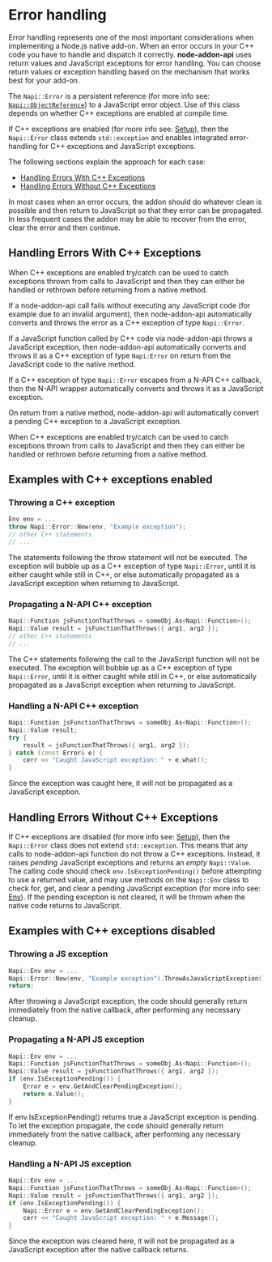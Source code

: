# Error handling

Error handling represents one of the most important considerations when
implementing a Node.js native add-on. When an error occurs in your C++ code you
have to handle and dispatch it correctly. **node-addon-api** uses return values and
JavaScript exceptions for error handling. You can choose return values or
exception handling based on the mechanism that works best for your add-on.

The `Napi::Error` is a persistent reference (for more info see: [`Napi::ObjectReference`](object_reference.md))
to a JavaScript error object. Use of this class depends on whether C++
exceptions are enabled at compile time.

If C++ exceptions are enabled (for more info see: [Setup](setup.md)), then the
`Napi::Error` class extends `std::exception` and enables integrated
error-handling for C++ exceptions and JavaScript exceptions.

The following sections explain the approach for each case:

- [Handling Errors With C++ Exceptions](#exceptions)
- [Handling Errors Without C++ Exceptions](#noexceptions)

<a name="exceptions"></a>

In most cases when an error occurs, the addon should do whatever clean is possible
and then return to JavaScript so that they error can be propagated.  In less frequent
cases the addon may be able to recover from the error, clear the error and then
continue.

## Handling Errors With C++ Exceptions

When C++ exceptions are enabled try/catch can be used to catch exceptions thrown
from calls to JavaScript and then they can either be handled or rethrown before
returning from a native method.

If a node-addon-api call fails without executing any JavaScript code (for example due to
an invalid argument), then node-addon-api automatically converts and throws
the error as a C++ exception of type `Napi::Error`.

If a JavaScript function called by C++ code via node-addon-api throws a JavaScript
exception, then node-addon-api automatically converts and throws it as a C++
exception of type `Napi:Error` on return from the JavaScript code to the native
method.

If a C++ exception of type `Napi::Error` escapes from a N-API C++ callback, then
the N-API wrapper automatically converts and throws it as a JavaScript exception.

On return from a native method, node-addon-api will automatically convert a pending C++
exception to a JavaScript exception.

When C++ exceptions are enabled try/catch can be used to catch exceptions thrown
from calls to JavaScript and then they can either be handled or rethrown before
returning from a native method.

## Examples with C++ exceptions enabled

### Throwing a C++ exception

```cpp
Env env = ...
throw Napi::Error::New(env, "Example exception");
// other C++ statements
// ...
```

The statements following the throw statement will not be executed. The exception
will bubble up as a C++ exception of type `Napi::Error`, until it is either caught
while still in C++, or else automatically propagated as a JavaScript exception
when returning to JavaScript.

### Propagating a N-API C++ exception

```cpp
Napi::Function jsFunctionThatThrows = someObj.As<Napi::Function>();
Napi::Value result = jsFunctionThatThrows({ arg1, arg2 });
// other C++ statements
// ...
```

The C++ statements following the call to the JavaScript function will not be
executed. The exception will bubble up as a C++ exception of type `Napi::Error`,
until it is either caught while still in C++, or else automatically propagated as
a JavaScript exception when returning to JavaScript.

### Handling a N-API C++ exception

```cpp
Napi::Function jsFunctionThatThrows = someObj.As<Napi::Function>();
Napi::Value result;
try {
    result = jsFunctionThatThrows({ arg1, arg2 });
} catch (const Error& e) {
    cerr << "Caught JavaScript exception: " + e.what();
}
```

Since the exception was caught here, it will not be propagated as a JavaScript
exception.

<a name="noexceptions"></a>

## Handling Errors Without C++ Exceptions

If C++ exceptions are disabled (for more info see: [Setup](setup.md)), then the
`Napi::Error` class does not extend `std::exception`. This means that any calls to
node-addon-api function do not throw a C++ exceptions. Instead, it raises
_pending_ JavaScript exceptions and returns an _empty_ `Napi::Value`.
The calling code should check `env.IsExceptionPending()` before attempting to use a
returned value, and may use methods on the `Napi::Env` class
to check for, get, and clear a pending JavaScript exception (for more info see: [Env](env.md)).
If the pending exception is not cleared, it will be thrown when the native code
returns to JavaScript.

## Examples with C++ exceptions disabled

### Throwing a JS exception

```cpp
Napi::Env env = ...
Napi::Error::New(env, "Example exception").ThrowAsJavaScriptException();
return;
```

After throwing a JavaScript exception, the code should generally return
immediately from the native callback, after performing any necessary cleanup.

### Propagating a N-API JS exception

```cpp
Napi::Env env = ...
Napi::Function jsFunctionThatThrows = someObj.As<Napi::Function>();
Napi::Value result = jsFunctionThatThrows({ arg1, arg2 });
if (env.IsExceptionPending()) {
    Error e = env.GetAndClearPendingException();
    return e.Value();
}
```

If env.IsExceptionPending() returns true a JavaScript exception is pending. To
let the exception propagate, the code should generally return immediately from
the native callback, after performing any necessary cleanup.

### Handling a N-API JS exception

```cpp
Napi::Env env = ...
Napi::Function jsFunctionThatThrows = someObj.As<Napi::Function>();
Napi::Value result = jsFunctionThatThrows({ arg1, arg2 });
if (env.IsExceptionPending()) {
    Napi::Error e = env.GetAndClearPendingException();
    cerr << "Caught JavaScript exception: " + e.Message();
}
```

Since the exception was cleared here, it will not be propagated as a JavaScript
exception after the native callback returns.
